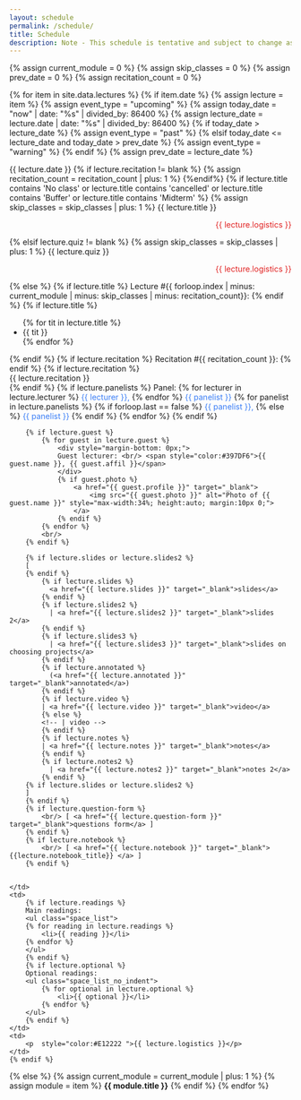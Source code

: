 ```yaml
---
layout: schedule
permalink: /schedule/
title: Schedule
description: Note - This schedule is tentative and subject to change as the semester progresses.
---
```


{% assign current_module = 0 %}
{% assign skip_classes = 0 %}
{% assign prev_date = 0 %}
{% assign recitation_count = 0 %}

{% for item in site.data.lectures %}
{% if item.date %}
{% assign lecture = item %}
{% assign event_type = "upcoming" %}
{% assign today_date = "now" | date: "%s" | divided_by: 86400 %}
{% assign lecture_date = lecture.date | date: "%s" | divided_by: 86400 %}
{% if today_date > lecture_date %}
    {% assign event_type = "past" %}
{% elsif today_date <= lecture_date and today_date > prev_date %}
    {% assign event_type = "warning" %}
{% endif %}
{% assign prev_date = lecture_date %}


<tr class="{{ event_type }}{% if lecture.recitation != blank %} recitation-row{% elsif lecture.title contains 'Midterm' %} midterm-row{% elsif lecture.title contains 'recess' %} recess-row{% endif %}">
    <th scope="row">{{ lecture.date }}</th>
    {% if lecture.recitation != blank %} 
    {% assign recitation_count = recitation_count | plus: 1 %}
    {%endif%}
    {% if lecture.title contains 'No class' or lecture.title contains 'cancelled' or lecture.title contains 'Buffer' or lecture.title contains 'Midterm' %}
        {% assign skip_classes = skip_classes | plus: 1 %}
        <td colspan="4" align="center">{{ lecture.title }}<p align="right"  style="color:#E12222 ">{{ lecture.logistics }}</p></td>
    {% elsif lecture.quiz != blank %}
        {% assign skip_classes = skip_classes | plus: 1 %}
        <td colspan="4" align="center">{{ lecture.quiz }}<p align="right"  style="color:#E12222 ">{{ lecture.logistics }}</p></td>
    {% else %}
    <td>
        {% if lecture.title %}
            Lecture #{{ forloop.index | minus: current_module | minus: skip_classes | minus: recitation_count}}:
        {% endif %}
        {% if lecture.title %}
            <!-- <br />{{ lecture.title }}<br /> -->
            <ul>
                {% for tit in lecture.title %}
                <li>{{ tit }}</li>
            {% endfor %}
             </ul>
        {% endif %}
        {% if lecture.recitation %}
            Recitation #{{ recitation_count }}:
        {% endif %}
        {% if lecture.recitation %}
            <br />{{ lecture.recitation }}<br />
        {% endif %}
        <!-- {% if lecture.lecturer %} -->
        <!-- Presenter(s):
        <ul class="no-bullets">
            {% for lecturer in lecture.lecturer %}
                 <li style="color:#397DF6;font-weight:bold">{{ lecturer }}</li>
            {% endfor %}                
        </ul>            
        {% endif %} -->
        {% if lecture.panelists %}
        Panel:
        {% for lecturer in lecture.lecturer %}
            <span style="color:#397DF6">{{ lecturer }},</span>            
        {% endfor %}                
        <span style="color:#397DF6">{{ panelist }}</span>
        {% for panelist in lecture.panelists %}
                {% if forloop.last == false %}
                    <span style="color:#397DF6">{{ panelist }},</span>
                {% else %}    
                    <span style="color:#397DF6">{{ panelist }}</span>
                {% endif %}
        {% endfor %}                
        <!-- <p style="color:green;">{{ lecture.lecturer }}</p><br /> -->
        {% endif %}

        {% if lecture.guest %}
            {% for guest in lecture.guest %}
                <div style="margin-bottom: 0px;">
                Guest lecturer: <br/> <span style="color:#397DF6">{{ guest.name }}, {{ guest.affil }}</span>
                </div>
                {% if guest.photo %}
                    <a href="{{ guest.profile }}" target="_blank">
                        <img src="{{ guest.photo }}" alt="Photo of {{ guest.name }}" style="max-width:34%; height:auto; margin:10px 0;">
                    </a>
                {% endif %}
            {% endfor %}
            <br/>
        {% endif %}

        {% if lecture.slides or lecture.slides2 %}        
        [
        {% endif %}
            {% if lecture.slides %}
              <a href="{{ lecture.slides }}" target="_blank">slides</a>
            {% endif %}
            {% if lecture.slides2 %}
              | <a href="{{ lecture.slides2 }}" target="_blank">slides 2</a>
            {% endif %}
            {% if lecture.slides3 %}
              | <a href="{{ lecture.slides3 }}" target="_blank">slides on choosing projects</a>
            {% endif %}            
            {% if lecture.annotated %}
              (<a href="{{ lecture.annotated }}" target="_blank">annotated</a>)
            {% endif %}            
            {% if lecture.video %}
            | <a href="{{ lecture.video }}" target="_blank">video</a>
            {% else %}
            <!-- | video -->
            {% endif %}
            {% if lecture.notes %}
            | <a href="{{ lecture.notes }}" target="_blank">notes</a>
            {% endif %}
            {% if lecture.notes2 %}
              | <a href="{{ lecture.notes2 }}" target="_blank">notes 2</a>
            {% endif %}
        {% if lecture.slides or lecture.slides2 %}        
        ]
        {% endif %}
        {% if lecture.question-form %}
            <br/> [ <a href="{{ lecture.question-form }}" target="_blank">questions form</a> ] 
        {% endif %}
        {% if lecture.notebook %}
            <br/> [ <a href="{{ lecture.notebook }}" target="_blank"> {{lecture.notebook_title}} </a> ] 
        {% endif %}       


    </td>
    <td>
        {% if lecture.readings %}
        Main readings:         
        <ul class="space_list">
        {% for reading in lecture.readings %}
            <li>{{ reading }}</li> 
        {% endfor %}
        </ul>
        {% endif %}
        {% if lecture.optional %} 
        Optional readings:            
        <ul class="space_list_no_indent">
            {% for optional in lecture.optional %}
                <li>{{ optional }}</li>            
            {% endfor %}        
        </ul>            
        {% endif %}
    </td>
    <td>
        <p  style="color:#E12222 ">{{ lecture.logistics }}</p>
    </td>
    {% endif %}
</tr>
{% else %}
{% assign current_module = current_module | plus: 1 %}
{% assign module = item %}
<tr class="info">
    <td colspan="5" align="center"><strong>{{ module.title }}</strong></td>
</tr>
{% endif %}
{% endfor %}
